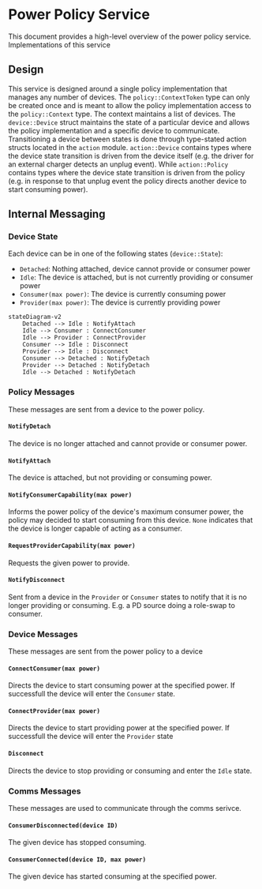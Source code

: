 # Power Policy Service

This document provides a high-level overview of the power policy service. Implementations of this service 

## Design
This service is designed around a single policy implementation that manages any number of devices. The `policy::ContextToken` type can only be created once and is meant to allow the policy implementation access to the `policy::Context` type. The context maintains a list of devices. The `device::Device` struct maintains the state of a particular device and allows the policy implementation and a specific device to communicate. Transitioning a device between states is done through type-stated action structs located in the `action` module. `action::Device` contains types where the device state transition is driven from the device itself (e.g. the driver for an external charger detects an unplug event). While `action::Policy` contains types where the device state transition is driven from the policy (e.g. in response to that unplug event the policy directs another device to start consuming power).

## Internal Messaging

### Device State
Each device can be in one of the following states (`device::State`):

* `Detached`: Nothing attached, device cannot provide or consumer power
* `Idle`: The device is attached, but is not currently providing or consumer power
* `Consumer(max power)`: The device is currently consuming power
* `Provider(max power)`: The device is currently providing power

```mermaid
stateDiagram-v2
    Detached --> Idle : NotifyAttach
    Idle --> Consumer : ConnectConsumer
    Idle --> Provider : ConnectProvider
    Consumer --> Idle : Disconnect
    Provider --> Idle : Disconnect
    Consumer --> Detached : NotifyDetach
    Provider --> Detached : NotifyDetach
    Idle --> Detached : NotifyDetach
```
### Policy Messages
These messages are sent from a device to the power policy.

#### `NotifyDetach`
The device is no longer attached and cannot provide or consumer power.

#### `NotifyAttach`
The device is attached, but not providing or consuming power.

#### `NotifyConsumerCapability(max power)`
Informs the power policy of the device's maximum consumer power, the policy may decided to start consuming from this device. `None` indicates that the device is longer capable of acting as a consumer.

#### `RequestProviderCapability(max power)`
Requests the given power to provide.

#### `NotifyDisconnect`
Sent from a device in the `Provider` or `Consumer` states to notify that it is no longer providing or consuming. E.g. a PD source doing a role-swap to consumer.

### Device Messages
These messages are sent from the power policy to a device

#### `ConnectConsumer(max power)`
Directs the device to start consuming power at the specified power. If successfull the device will enter the `Consumer` state.

#### `ConnectProvider(max power)`
Directs the device to start providing power at the specified power. If successfull the device will enter the `Provider` state

#### `Disconnect`
Directs the device to stop providing or consuming and enter the `Idle` state.

### Comms Messages
These messages are used to communicate through the comms serivce.

#### `ConsumerDisconnected(device ID)`
The given device has stopped consuming.

#### `ConsumerConnected(device ID, max power)`
The given device has started consuming at the specified power.